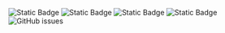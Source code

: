 ![Static Badge](https://img.shields.io/badge/blacklists-60-000000) ![Static Badge](https://img.shields.io/badge/blacklisted-3127635-cc0000) ![Static Badge](https://img.shields.io/badge/whitelisted-2244-00CC00) ![Static Badge](https://img.shields.io/badge/streaming_blacklist-28107-000000) ![GitHub issues](https://img.shields.io/github/issues/fabriziosalmi/blacklists)
